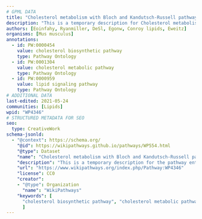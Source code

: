 ```yaml
---
# GPML DATA
title: "Cholesterol metabolism with Bloch and Kandutsch-Russell pathways"
description: "This is a temporary description for Cholesterol metabolism with Bloch and Kandutsch-Russell pathways"
authors: [Eoinfahy, Ryanmiller, DeSl, Egonw, Conroy lipids, Eweitz]
organisms: [Mus musculus]
annotations:
  - id: PW:0000454
    value: cholesterol biosynthetic pathway
    type: Pathway Ontology
  - id: PW:0001304
    value: cholesterol metabolic pathway
    type: Pathway Ontology
  - id: PW:0000959
    value: lipid signaling pathway
    type: Pathway Ontology
# ADDITIONAL DATA
last-edited: 2021-05-24
communities: [Lipids]
wpid: "WP4346"
# STRUCTURED METADATA FOR SEO
seo:
  type: CreativeWork
schema-jsonld:
  - "@context": https://schema.org/
    "@id": https://wikipathways.github.io/pathways/WP554.html
    "@type": Dataset
    "name": "Cholesterol metabolism with Bloch and Kandutsch-Russell pathways"
    "description": "This is a temporary description for the pathway entitled: Cholesterol metabolism with Bloch and Kandutsch-Russell pathways"
    "url": "https://www.wikipathways.org/index.php/Pathway:WP4346"
    "license": CC0
    "creator":
    - "@type": Organization
      "name": "WikiPathways"
    "keywords": [
      "cholesterol biosynthetic pathway", "cholesterol metabolic pathway", "lipid signaling pathway",
      ]
---
```

